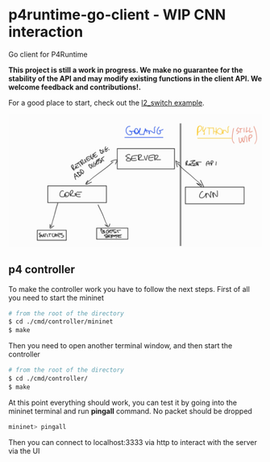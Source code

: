 # p4runtime-go-client - WIP CNN interaction
Go client for P4Runtime

**This project is still a work in progress. We make no guarantee for the
  stability of the API and may modify existing functions in the client API. We
  welcome feedback and contributions!.**

For a good place to start, check out the [l2_switch
example](cmd/l2_switch/README.md).


![Alt text](arch.jpg?raw=true "Architecture")

## p4 controller

To make the controller work you have to follow the next steps.
First of all you need to start the mininet

```bash
# from the root of the directory
$ cd ./cmd/controller/mininet
$ make
```

Then you need to open another terminal window, and then start the controller

```bash
# from the root of the directory
$ cd ./cmd/controller/
$ make
```

At this point everything should work, you can test it by going into the mininet terminal and run **pingall** command. No packet should be dropped

```bash
mininet> pingall
```

Then you can connect to localhost:3333 via http to interact with the server via the UI
